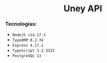 <h1 align="center">
 Uney API
</h1> 

### Tecnologias:

- `NodeJS v14.17.3`
- `TypeORM 0.2.34`
- `Express 4.17.1`
- `TypeScript 3.3.3333`
- `PostgreSQL 13`
